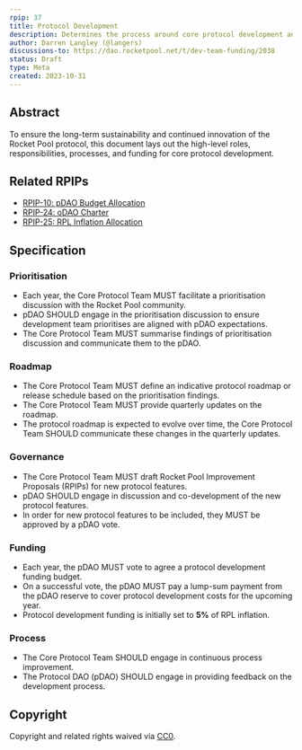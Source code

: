 ```yaml
---
rpip: 37 
title: Protocol Development
description: Determines the process around core protocol development and funding
author: Darren Langley (@langers)
discussions-to: https://dao.rocketpool.net/t/dev-team-funding/2038
status: Draft
type: Meta
created: 2023-10-31
---
```


## Abstract
To ensure the long-term sustainability and continued innovation of the Rocket Pool protocol, this document lays out the high-level roles, responsibilities, processes, and funding for core protocol development.

## Related RPIPs
- [RPIP-10: pDAO Budget Allocation](https://rpips.rocketpool.net/RPIPs/RPIP-10)
- [RPIP-24: oDAO Charter](https://rpips.rocketpool.net/RPIPs/RPIP-24)
- [RPIP-25: RPL Inflation Allocation](https://rpips.rocketpool.net/RPIPs/RPIP-25)

## Specification

### Prioritisation

- Each year, the Core Protocol Team MUST facilitate a prioritisation discussion with the Rocket Pool community.
- pDAO SHOULD engage in the prioritisation discussion to ensure development team prioritises are aligned with pDAO expectations.
- The Core Protocol Team MUST summarise findings of prioritisation discussion and communicate them to the pDAO.

### Roadmap

- The Core Protocol Team MUST define an indicative protocol roadmap or release schedule based on the prioritisation findings.
- The Core Protocol Team MUST provide quarterly updates on the roadmap.
- The protocol roadmap is expected to evolve over time, the Core Protocol Team SHOULD communicate these changes in the quarterly updates. 

### Governance

- The Core Protocol Team MUST draft Rocket Pool Improvement Proposals (RPIPs) for new protocol features.
- pDAO SHOULD engage in discussion and co-development of the new protocol features.
- In order for new protocol features to be included, they MUST be approved by a pDAO vote.

### Funding

- Each year, the pDAO MUST vote to agree a protocol development funding budget.
- On a successful vote, the pDAO MUST pay a lump-sum payment from the pDAO reserve to cover protocol development costs for the upcoming year.
- Protocol development funding is initially set to **5%** of RPL inflation.

### Process

- The Core Protocol Team SHOULD engage in continuous process improvement.
- The Protocol DAO (pDAO) SHOULD engage in providing feedback on the development process. 

## Copyright
Copyright and related rights waived via [CC0](https://creativecommons.org/publicdomain/zero/1.0/).